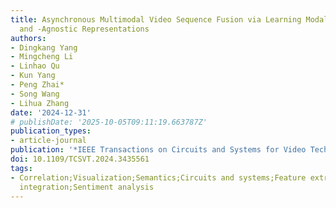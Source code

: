 ```yaml
---
title: Asynchronous Multimodal Video Sequence Fusion via Learning Modality-Exclusive
  and -Agnostic Representations
authors:
- Dingkang Yang
- Mingcheng Li
- Linhao Qu
- Kun Yang
- Peng Zhai*
- Song Wang
- Lihua Zhang
date: '2024-12-31'
# publishDate: '2025-10-05T09:11:19.663787Z'
publication_types:
- article-journal
publication: '*IEEE Transactions on Circuits and Systems for Video Technology*'
doi: 10.1109/TCSVT.2024.3435561
tags:
- Correlation;Visualization;Semantics;Circuits and systems;Feature extraction;Transformers;Multisensory
  integration;Sentiment analysis
---
```

